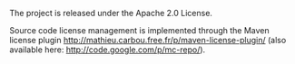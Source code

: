 The project is released under the Apache 2.0 License.

Source code license management is implemented through the Maven license plugin http://mathieu.carbou.free.fr/p/maven-license-plugin/ (also available here: http://code.google.com/p/mc-repo/).